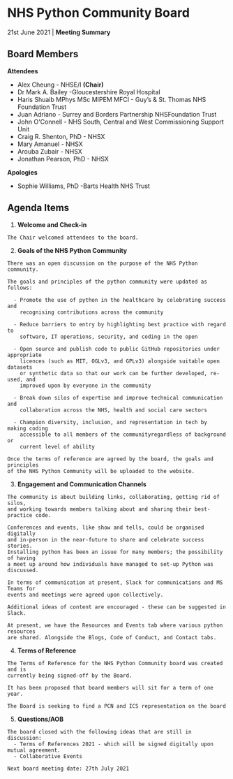 # NHS Python Community Board

21st June 2021 | **Meeting Summary**

## Board Members

**Attendees**

- Alex Cheung - NHSE/I **(Chair)**
- Dr Mark A. Bailey -Gloucestershire Royal Hospital
- Haris Shuaib MPhys MSc MIPEM MFCI - Guy’s & St. Thomas NHS Foundation Trust
- Juan Adriano - Surrey and Borders Partnership NHSFoundation Trust
- John O'Connell - NHS South, Central and West Commissioning Support Unit
- Craig R. Shenton, PhD - NHSX
- Mary Amanuel - NHSX
- Arouba Zubair - NHSX
- Jonathan Pearson, PhD - NHSX

**Apologies**

- Sophie Williams, PhD -Barts Health NHS Trust

## Agenda Items

1. **Welcome and Check-in**

```
The Chair welcomed attendees to the board.
```


2. **Goals of the NHS Python Community**

```
There was an open discussion on the purpose of the NHS Python community.

The goals and principles of the python community were updated as follows:

  - Promote the use of python in the healthcare by celebrating success and 
    recognising contributions across the community
    
  - Reduce barriers to entry by highlighting best practice with regard to 
    software, IT operations, security, and coding in the open
    
  - Open source and publish code to public GitHub repositories under appropriate 
    licences (such as MIT, OGLv3, and GPLv3) alongside suitable open datasets 
    or synthetic data so that our work can be further developed, re-used, and 
    improved upon by everyone in the community
    
  - Break down silos of expertise and improve technical communication and 
    collaboration across the NHS, health and social care sectors
    
  - Champion diversity, inclusion, and representation in tech by making coding 
    accessible to all members of the communityregardless of background or 
    current level of ability 
```

```
Once the terms of reference are agreed by the board, the goals and principles 
of the NHS Python Community will be uploaded to the website.
```

3. **Engagement and Communication Channels**

```
The community is about building links, collaborating, getting rid of silos, 
and working towards members talking about and sharing their best-practice code.
```
```
Conferences and events, like show and tells, could be organised digitally 
and in-person in the near-future to share and celebrate success stories. 
Installing python has been an issue for many members; the possibility of having 
a meet up around how individuals have managed to set-up Python was discussed. 
```
```
In terms of communication at present, Slack for communications and MS Teams for 
events and meetings were agreed upon collectively. 
```
```
Additional ideas of content are encouraged - these can be suggested in Slack. 
```
```
At present, we have the Resources and Events tab where various python resources 
are shared. Alongside the Blogs, Code of Conduct, and Contact tabs.
```

4. **Terms of Reference**

```
The Terms of Reference for the NHS Python Community board was created and is 
currently being signed-off by the Board. 
```
```
It has been proposed that board members will sit for a term of one year. 
```
```
The Board is seeking to find a PCN and ICS representation on the board
```

5. **Questions/AOB**

```
The board closed with the following ideas that are still in discussion:
  - Terms of References 2021 - which will be signed digitally upon mutual agreement.
  - Collaborative Events
```
```
Next board meeting date: 27th July 2021
```
